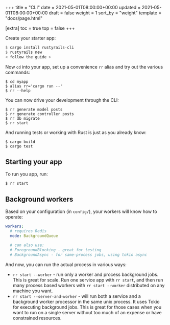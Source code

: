 +++
title = "CLI"
date = 2021-05-01T08:00:00+00:00
updated = 2021-05-01T08:00:00+00:00
draft = false
weight = 1
sort_by = "weight"
template = "docs/page.html"

[extra]
toc = true
top = false
+++

Create your starter app:

```rust
$ cargo install rustyrails-cli
$ rustyrails new
< follow the guide >
```


Now `cd` into your app, set up a convenience `rr` alias and try out the various commands:

```
$ cd myapp
$ alias rr='cargo run --'
$ rr --help
```

You can now drive your development through the CLI:

```
$ rr generate model posts
$ rr generate controller posts
$ rr db migrate
$ rr start
```

And running tests or working with Rust is just as you already know:

```
$ cargo build
$ cargo test
```

## Starting your app
To run you app, run:

```
$ rr start
```

## Background workers

Based on your configuration (in `config/`), your workers will know how to operate:

```yaml
workers:
  # requires Redis
  mode: BackgroundQueue

  # can also use:
  # ForegroundBlocking - great for testing
  # BackgroundAsync - for same-process jobs, using tokio async
```

And now, you can run the actual process in various ways:

* `rr start --worker` - run only a worker and process background jobs. This is great for scale. Run one service app with `rr start`, and then run many process based workers with `rr start --worker` distributed on any machine you want.
* `rr start --server-and-worker` - will run both a service and a background worker processor in the same unix process. It uses Tokio for executing background jobs. This is great for those cases when you want to run on a single server without too much of an expense or have constrained resources.

